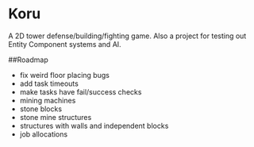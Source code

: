 # Koru

A 2D tower defense/building/fighting game. Also a project for testing out Entity Component systems and AI.

##Roadmap

- fix weird floor placing bugs
- add task timeouts
- make tasks have fail/success checks
- mining machines
- stone blocks
- stone mine structures
- structures with walls and independent blocks
- job allocations
